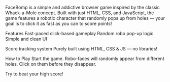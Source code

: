 
FaceBomp is a simple and addictive browser game inspired by the classic Whack-a-Mole concept. Built with just HTML, CSS, and JavaScript, the game features a robotic character that randomly pops up from holes — your goal is to click it as fast as you can to score points!

Features
Fast-paced click-based gameplay
Random robo pop-up logic
Simple and clean UI

Score tracking system
Purely built using HTML, CSS & JS — no libraries!

How to Play
Start the game.
Robo-faces will randomly appear from different holes.
Click on them before they disappear.

Try to beat your high score! 
